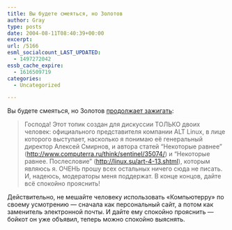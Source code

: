 ```yaml
---
title: Вы будете смеяться, но Золотов
author: Gray
type: posts
date: 2004-08-11T08:40:39+00:00
excerpt:
url: /5166
esml_socialcount_LAST_UPDATED:
  - 1497272042
essb_cache_expire:
  - 1616509719
categories:
  - Uncategorized

---
```








Вы будете смеяться, но Золотов <a href="http://forum.computerra.ru/?board=ktbest;action=display;num=1092196059" target="_blank">продолжает зажигать</a>:

> Господа! Этот топик создан для дискуссии ТОЛЬКО двоих человек: официального представителя компании ALT Linux, в лице которого выступает, насколько я понимаю её генеральный директор Алексей Смирнов, и автора статей &#8220;Некоторые равнее&#8221; (http://www.computerra.ru/think/sentinel/35074/) и &#8220;Некоторые равнее. Послесловие&#8221; (http://linux.su/art-4-13.shtml), которым являюсь я. ОЧЕНЬ прошу всех остальных ничего сюда не писать. И, надеюсь, модераторы меня поддержат. В конце концов, дайте всё спокойно прояснить!

Действительно, не мешайте человеку использовать &#171;Компьютерру&#187; по своему усмотрению &#8212; сначала как персональный сайт, а потом как заменитель электронной почты. И дайте ему спокойно прояснить &#8212; бойкот он уже объявил, теперь можно спокойно выяснять.